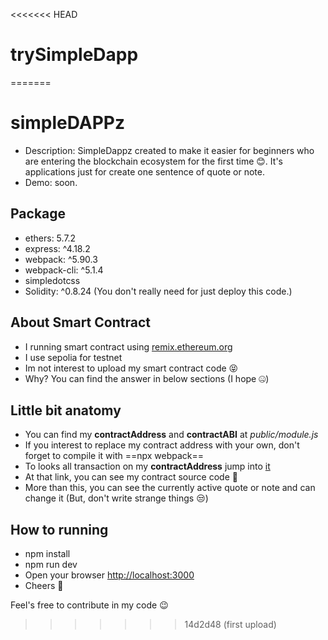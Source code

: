 <<<<<<< HEAD
# trySimpleDapp
=======
# simpleDAPPz
- Description: SimpleDappz created to make it easier for beginners who are entering the blockchain ecosystem for the first time 😊. It's applications just for create one sentence of quote or note.
- Demo: soon.

## Package
- ethers: 5.7.2
- express: ^4.18.2
- webpack: ^5.90.3
- webpack-cli: ^5.1.4
- simpledotcss
- Solidity: ^0.8.24 (You don't really need for just deploy this code.)

## About Smart Contract
- I running smart contract using [remix.ethereum.org](https://remix.ethereum.org)
- I use sepolia for testnet
- Im not interest to upload my smart contract code 😝 
- Why? You can find the answer in below sections (I hope 🤐) 

## Little bit anatomy
- You can find my **contractAddress** and **contractABI** at *public/module.js*
- If you interest to replace my contract address with your own, don't forget to compile it with ==npx webpack==
- To looks all transaction on my **contractAddress** jump into [it](https://sepolia.etherscan.io/address/0x78ca25ea6c99366772be3a9869b12b0e7ace5409)
- At that link, you can see my contract source code 🤫
- More than this, you can see the currently active quote or note and can change it (But, don't write strange things 😒)

## How to running
- npm install
- npm run dev
- Open your browser [http://localhost:3000](http://localhost:3000)
- Cheers 🍻

Feel's free to contribute in my code 😉
>>>>>>> 14d2d48 (first upload)
